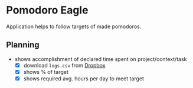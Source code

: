 # Pomodoro Eagle

Application helps to follow targets of made pomodoros.

## Planning
  * shows accomplishment of declared time spent on project/context/task
    - [x] download `logs.csv` from [Dropbox](https://dropbox.com)
    - [x] shows % of target
    - [x] shows required avg. hours per day to meet target
